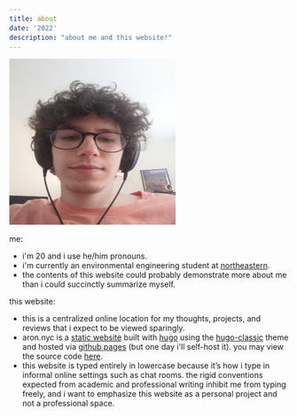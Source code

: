 ```yaml
---
title: about
date: '2022'
description: "about me and this website!"
---
```

<meta name="robots" content="noindex, nofollow, noarchive">

<img id="headshot" src="/images/headshot.jpg" width="300" height="300" margin-left="20px" align>

me:
- i'm 20 and i use he/him pronouns.
- i'm currently an environmental engineering student at [northeastern](https://en.wikipedia.org/wiki/Northeastern_University).
- the contents of this website could probably demonstrate more about me than i could succinctly summarize myself.

this website:
- this is a centralized online location for my thoughts, projects, and reviews that i expect to be viewed sparingly.
- aron.nyc is a [static website](https://en.wikipedia.org/wiki/Static_web_page) built with [hugo](https://en.wikipedia.org/wiki/Hugo_(software)) using the [hugo-classic](https://github.com/goodroot/hugo-classic) theme and hosted via [github pages](https://pages.github.com) (but one day i'll self-host it). you may view the source code [here](https://github.com/thegithubrespectorhasloggedon/thegithubrespectorhasloggedon.github.io).
- this website is typed entirely in lowercase because it’s how i type in informal online settings such as chat rooms. the rigid conventions expected from academic and professional writing inhibit me from typing freely, and i want to emphasize this website as a personal project and not a professional space.

